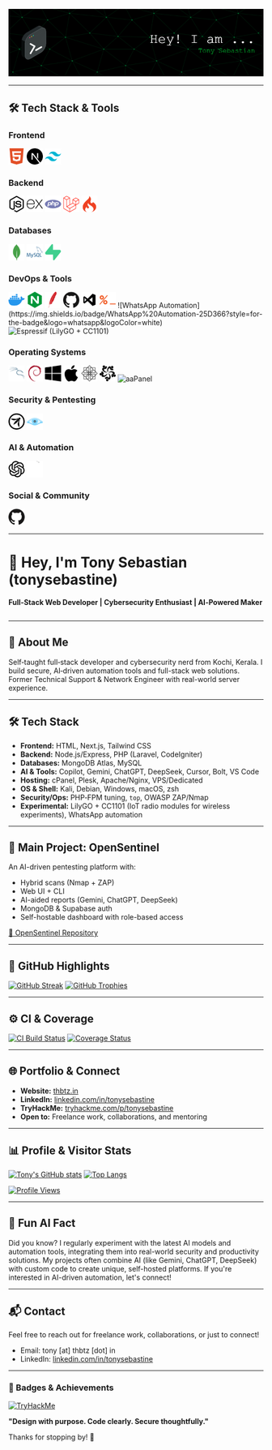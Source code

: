 <!--
Tony Sebastian | Full-Stack Developer | AI Automation | Cybersecurity | Open Source | Next.js | Node.js | AI Tools | Kerala | Portfolio | GitHub Profile | OpenSentinel | Automation | Security | Deep Learning | NLP | Prompt Engineering
-->
![Header](assets/header.png)

---

## 🛠️ Tech Stack & Tools

### Frontend
<p align="left">
  <img src="assets/html5.svg" alt="HTML5" width="32" height="32"/>
  <img src="assets/nextjs.svg" alt="Next.js" width="32" height="32"/>
  <img src="assets/tailwindcss.svg" alt="Tailwind CSS" width="32" height="32"/>
</p>

### Backend
<p align="left">
  <img src="assets/nodejs.svg" alt="Node.js" width="32" height="32"/>
  <img src="assets/express.svg" alt="Express" width="32" height="32"/>
  <img src="assets/php.svg" alt="PHP" width="32" height="32"/>
  <img src="assets/laravel.svg" alt="Laravel" width="32" height="32"/>
  <img src="assets/codeigniter.svg" alt="CodeIgniter" width="32" height="32"/>
</p>

### Databases
<p align="left">
  <img src="assets/mongodb.svg" alt="MongoDB" width="32" height="32"/>
  <img src="assets/mysql.svg" alt="MySQL" width="32" height="32"/>
  <img src="assets/supabase.svg" alt="Supabase" width="32" height="32"/>
</p>

### DevOps & Tools
<p align="left">
  <img src="assets/docker.svg" alt="Docker" width="32" height="32"/>
  <img src="assets/nginx.svg" alt="Nginx" width="32" height="32"/>
  <img src="assets/apache.svg" alt="Apache" width="32" height="32"/>
  <img src="assets/github.svg" alt="GitHub" width="32" height="32"/>
  <img src="assets/vscode.svg" alt="VS Code" width="32" height="32"/>
  <img src="assets/zsh.svg" alt="zsh" width="32" height="32"/>
  ![WhatsApp Automation](https://img.shields.io/badge/WhatsApp%20Automation-25D366?style=for-the-badge&logo=whatsapp&logoColor=white)
  <img src="assets/espressif.svg" alt="Espressif (LilyGO + CC1101)" width="32" height="32"/>
</p>

### Operating Systems
<p align="left">
  <img src="assets/kalilinux.svg" alt="Kali Linux" width="32" height="32"/>
  <img src="assets/debian.svg" alt="Debian" width="32" height="32"/>
  <img src="assets/windows.svg" alt="Windows" width="32" height="32"/>
  <img src="assets/apple.svg" alt="macOS" width="32" height="32"/>
  <img src="centos.svg" alt="CentOS" width="32" height="32"/>
  <img src="almalinux.svg" alt="AlmaLinux" width="32" height="32"/>
  <img src="aapanel.svg" alt="aaPanel" width="32" height="32"/>
</p>

### Security & Pentesting
<p align="left">
  <img src="assets/owasp.svg" alt="OWASP" width="32" height="32"/>
  <img src="assets/nmap.svg" alt="Nmap" width="32" height="32"/>
  <!-- Add tryhackme.svg if available -->
</p>

### AI & Automation
<p align="left">
  <img src="assets/openai.svg" alt="OpenAI" width="32" height="32"/>
  <img src="assets/python.svg" alt="Python" width="32" height="32"/>
  <!-- Add other AI tool SVGs if available -->
</p>

### Social & Community
<p align="left">
  <a href="https://github.com/tonysebastine"><img src="assets/github.svg" alt="GitHub" width="32"/></a>
  <!-- Add linkedin.svg and instagram.svg if available -->
  <a href="https://tryhackme.com/p/tonysebastine"><!-- Add tryhackme.svg if available --></a>
</p>

---

# 👋 Hey, I'm Tony Sebastian (tonysebastine)

**Full‑Stack Web Developer | Cybersecurity Enthusiast | AI‑Powered Maker**

<!-- AI & Dev Tool Logos -->
<p align="center" style="display: flex; flex-wrap: wrap; justify-content: center; gap: 8px;">
  <!-- Add local SVGs for Copilot, OpenAI, Gemini, DeepSeek, Cursor, Bolt, VS Code if available -->
</p>

---

## 💬 About Me
Self‑taught full‑stack developer and cybersecurity nerd from Kochi, Kerala. I build secure, AI‑driven automation tools and full-stack web solutions. Former Technical Support & Network Engineer with real-world server experience.

---

## 🛠️ Tech Stack

- **Frontend:** HTML, Next.js, Tailwind CSS  
- **Backend:** Node.js/Express, PHP (Laravel, CodeIgniter)  
- **Databases:** MongoDB Atlas, MySQL  
- **AI & Tools:** Copilot, Gemini, ChatGPT, DeepSeek, Cursor, Bolt, VS Code  
- **Hosting:** cPanel, Plesk, Apache/Nginx, VPS/Dedicated  
- **OS & Shell:** Kali, Debian, Windows, macOS, zsh  
- **Security/Ops:** PHP‑FPM tuning, `top`, OWASP ZAP/Nmap  
- **Experimental:** LilyGO + CC1101 (IoT radio modules for wireless experiments), WhatsApp automation

---

## 🚀 Main Project: OpenSentinel
An AI-driven pentesting platform with:
- Hybrid scans (Nmap + ZAP)
- Web UI + CLI
- AI-aided reports (Gemini, ChatGPT, DeepSeek)
- MongoDB & Supabase auth
- Self-hostable dashboard with role-based access

[🔗 OpenSentinel Repository](https://github.com/tonysebastine/OpenSentinel)

---

## 🔎 GitHub Highlights

[![GitHub Streak](https://streak-stats.demolab.com/?user=tonysebastine&theme=dark&hide_border=true)](https://git.io/streak-stats)
[![GitHub Trophies](https://github-profile-trophy.vercel.app/?username=tonysebastine&theme=dark)](https://github.com/ryo-ma/github-profile-trophy)

<!-- Modern look with theme control. For reliability, consider self-hosting these widgets. -->

---

## ⚙️ CI & Coverage

[![CI Build Status](https://img.shields.io/github/actions/workflow/status/tonysebastine/OpenSentinel/ci.yml?branch=main&label=CI%20Build&style=for-the-badge&logo=github)](https://github.com/tonysebastine/OpenSentinel/actions)
[![Coverage Status](https://img.shields.io/github/actions/workflow/status/tonysebastine/OpenSentinel/coverage.yml?branch=main&label=Coverage&style=for-the-badge&logo=coverage)](https://github.com/tonysebastine/OpenSentinel/actions)

---

## 🌐 Portfolio & Connect

- **Website:** [thbtz.in](https://thbtz.in)
- **LinkedIn:** [linkedin.com/in/tonysebastine](https://www.linkedin.com/in/tonysebastine)
- **TryHackMe:** [tryhackme.com/p/tonysebastine](https://tryhackme.com/p/tonysebastine)
- **Open to:** Freelance work, collaborations, and mentoring

---

## 📊 Profile & Visitor Stats

[![Tony's GitHub stats](https://github-readme-stats.vercel.app/api?username=tonysebastine&show_icons=true&theme=dark&hide_border=true&cache_seconds=86400)](https://github.com/tonysebastine)
[![Top Langs](https://github-readme-stats.vercel.app/api/top-langs/?username=tonysebastine&layout=compact&theme=dark&hide_border=true)](https://github.com/tonysebastine)

[![Profile Views](https://komarev.com/ghpvc/?username=tonysebastine&style=flat-square)](https://github.com/tonysebastine)

---

## 🤖 Fun AI Fact

Did you know?
I regularly experiment with the latest AI models and automation tools, integrating them into real-world security and productivity solutions. My projects often combine AI (like Gemini, ChatGPT, DeepSeek) with custom code to create unique, self-hosted platforms. If you're interested in AI-driven automation, let's connect!

---

## 📬 Contact

Feel free to reach out for freelance work, collaborations, or just to connect!

- Email: tony [at] thbtz [dot] in
- LinkedIn: [linkedin.com/in/tonysebastine](https://www.linkedin.com/in/tonysebastine)

---

### 🏅 Badges & Achievements

[![TryHackMe](https://tryhackme-badges.s3.amazonaws.com/tonysebastine.png)](https://tryhackme.com/p/tonysebastine)

**"Design with purpose. Code clearly. Secure thoughtfully."**

Thanks for stopping by! 👋
